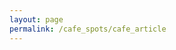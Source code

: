 ```yaml
---
layout: page
permalink: /cafe_spots/cafe_article
---
```


<div>
  <div class="container">
    <article class="blog-post" id="article-container">
      <h2 class="display-5 link-body-emphasis mb-1" id="cafe_name"></h2>
        <p class="blog-post-meta">
          <span id="date_created"> </span> 
          <span id="created_by">  </span>
          <div class="business-info">
            <div class="info-item">
                <i class="fas fa-map-marker-alt"></i>
                <span id="location"></span>
            </div>
            <div class="info-item">
                <i class="far fa-clock"></i>
                <span id="time" ></span>
            </div>
            <div class="info-item">
                <i class="fab fa-facebook"></i>
                <a href="" id="facebook_link" target="_blank"></a>
            </div>
            <div class="info-item">
                <i class="fab  fa-instagram"></i>
                <a href="" id="instagram_link" target="_blank"></a>
            </div>
          </div>
        </p>
        <div class="row"> 
          <div class="col-md-9"> 
            <blockquote class="blockquote" id="paragraph">
            </blockquote>
          </div>     
          <div class="col-md-3">
            <div class="slideshow-container">
                <div class="slides">
                </div>
            </div>
          </div>
        </div>
      </article>
  </div>
</div>
<script>
      const params = new URLSearchParams(window.location.search);
      const cafeId = parseInt(params.get("id"), 10); // e.g., ?id=1
      fetch('{{ site.baseurl }}/assets/data/cafe_article.json')
        .then(res => res.json())
        .then(data => {
          const article = data.find(a => a.cafe_id === cafeId);
          if (!article) {
            document.getElementById("article-container").innerHTML = "<p>Article not found.</p>";
            return;
          }
          // Set content by ID
          document.getElementById("cafe_name").textContent = article.cafe_name;
          document.getElementById("date_created").textContent = article.date_created;
          document.getElementById("created_by").textContent = `by ${article.created_by}`;
          document.getElementById("location").textContent = article.location;
          document.getElementById("time").textContent = article.time;
          const facebookLink = document.getElementById("facebook_link");
          if (article.facebook) {
            facebookLink.href = article.facebook;
            facebookLink.textContent = "Facebook";
          } else {
            facebookLink.parentElement.style.display = "none";
          }
          const instagramLink = document.getElementById("instagram_link");
          if (article.instagram) {
            instagramLink.href = article.instagram;
            instagramLink.textContent = "Instagram";
          } else {
            instagramLink.parentElement.style.display = "none";
          }
          // Fill paragraphs
          const paragraphContainer = document.getElementById("paragraph");
          if (Array.isArray(article.paragraphs)) {
            paragraphContainer.innerHTML = article.paragraphs.map(p => `<p>${p}</p>`).join("");
          }
          // Populate slideshow
          const slidesContainer = document.querySelector(".slides");
          if (Array.isArray(article.images)) {
            slidesContainer.innerHTML = article.images.map(img => `<img src="{{ site.baseurl}}/${img}" alt="Cafe image" style="width:100%">`).join("");
          }
          switch (article.country) {
              case "Philippines":
                  document.getElementById("PhilippinesHeader").style.fontWeight = "bold";
                  break;
              case "Thailand":
                  document.getElementById("ThailandHeader").style.fontWeight = "bold";
                  break;
              case "Vietnam":
                  document.getElementById("VietnamHeader").style.fontWeight = "bold";
                  break;
              default:
                  // No matching country in URL
          }
          // Start slideshow
          let index = 0;
          function nextSlide() {
            index++;
            if (index >= slidesContainer.children.length) {
              index = 0;
            }
            slidesContainer.style.transform = `translateX(-${index * 100}%)`;
          }
          setInterval(nextSlide, 3000);
        })
        .catch(err => {
          console.error(err);
          document.getElementById("article-container").innerHTML = "<p>Error loading data.</p>";
        });
</script>



